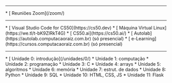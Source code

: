 <hr />
* [<i class="fas fa-video pe-2"></i> Reuniões Zoom](/zoom/)
<hr />
* [<i class="fa-duotone fa-browser"></i> Visual Studio Code for
  CS50](https://cs50.dev)
* [<i class="fa-solid fa-computer"></i> Máquina Virtual Linux](https://we.tl/t-bK9ZIRkT4G)
* [<i class="fa-solid fa-duck pe-2 text-decoration-none"></i> CS50.ai](https://cs50.ai/)
* [<i class="fa-solid fa-hundred-points"></i> Autolab](https://autolab.computacaoraiz.com.br)
  (só presencial)
* [<i class="fa-light fa-chalkboard-user"></i> e-Learning](https://cursos.computacaoraiz.com.br)
  (só presencial)
<hr />
* [<i class="fa-regular fa-book-open-reader"></i> Unidade 0: introdução](/unidades/0/)
* <i class="fa-solid fa-microchip"></i> Unidade 1: computação
* <i class="fa-solid fa-gear-complex-code"></i> Unidade 2: programação
* <i class="fa-solid fa-c"></i> Unidade 3: C
* <i class="fa-kit fa-array"></i> Unidade 4: arrays
* <i class="fa-solid fa-arrow-down-1-9"></i> Unidade 5: algoritmos
* <i class="fa-regular fa-memory"></i> Unidade 6: memória
* <i class="fa-light fa-circle-nodes"></i> Unidade 7: estrut. de dados
* <i class="fa-brands fa-python"></i> Unidade 8: Python
* <i class="fa-solid fa-database"></i> Unidade 9: SQL
* <i class="fa-brands fa-square-js"></i> Unidade 10: HTML, CSS, JS
* <i class="fa-kit fa-flask"></i> Unidade 11: Flask
